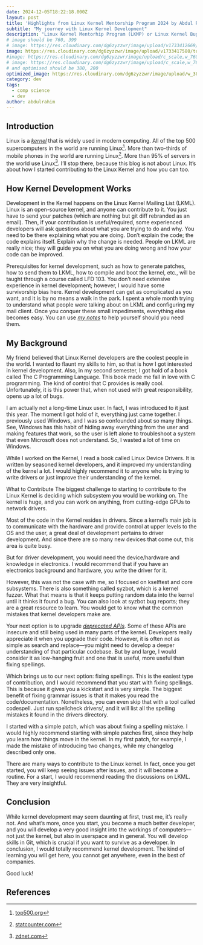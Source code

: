 ```yaml
---
date: 2024-12-05T18:22:18.000Z
layout: post
title: 'Highlights from Linux Kernel Mentorship Program 2024 by Abdul Rahim'
subtitle: "My journey with Linux Kernel Development"
description: "Linux Kernel Mentorhip Program (LKMP) or Linux Kernel Bug Fix Program provides an opportunity for aspiring kernel developers to get started in kernel development. In this post, I would discuss my experience with it and what I learned in the program"
# image should be 760, 399
# image: https://res.cloudinary.com/dg6zyzzwr/image/upload/v1733412669/out_eappts.svg
image: https://res.cloudinary.com/dg6zyzzwr/image/upload/v1733417580/tux_on_terminal_yqcggj.svg
#image: https://res.cloudinary.com/dg6zyzzwr/image/upload/c_scale,w_760/v1733412669/out_eappts.svg
# image: https://res.cloudinary.com/dg6zyzzwr/image/upload/c_scale,w_760/v1733411390/lin_v8ghbp.png
# and optimised should be 380, 200
optimized_image: https://res.cloudinary.com/dg6zyzzwr/image/upload/w_380/v1733417580/tux_on_terminal_yqcggj.svg
category: dev
tags:
  - comp science
  - dev
author: abdulrahim
---
```


## Introduction

Linux is a 
[_kernel_](https://en.wikipedia.org/wiki/Kernel_(operating_system))
that is widely used in modern computing. All of the
top 500 supercomputers in the world are running Linux[^1]. More than
two-thirds of mobile phones in the world are running Linux[^2]. More than
95% of servers in the world use Linux[^3]. I’ll stop there, because this
blog is not about Linux. It’s about how I started contributing to the
Linux Kernel and how you can too.

## How Kernel Development Works

Development in the Kernel happens on the Linux Kernel Mailing List
(LKML). Linux is an open-source kernel, and anyone can contribute to it.
You just have to send your patches (which are nothing but git diff
rebranded as an email). Then, if your contribution is useful/required,
some experienced developers will ask questions about what you are trying
to do and why. You need to be there explaining what you are doing. Don’t
explain the code; the code explains itself. Explain why the change is
needed. People on LKML are really nice; they will guide you on what you
are doing wrong and how your code can be improved.

Prerequisites for kernel development, such as how to generate patches,
how to send them to LKML, how to compile and boot the kernel, etc., will
be taught through a course called LFD 103. You don’t need extensive
experience in kernel development; however, I would have some
survivorship bias here. Kernel development can get as complicated as you
want, and it is by no means a walk in the park. I spent a whole month
trying to understand what people were talking about on LKML and
configuring my mail client. Once you conquer these small impediments,
everything else becomes easy. You can use [_my
notes_](https://github.com/abdulrahim2002/ldf103_notes)  to help
yourself should you need them.

## My Background

My friend believed that Linux Kernel developers are the coolest people
in the world. I wanted to flaunt my skills to him, so that is how I got
interested in kernel development. Also, in my second semester, I got
hold of a book called The C Programming Language. This book made me fall
in love with C programming. The kind of control that C provides is
really cool. Unfortunately, it is this power that, when not used with
great responsibility, opens up a lot of bugs.

I am actually not a long-time Linux user. In fact, I was introduced to
it just this year. The moment I got hold of it, everything just came
together. I previously used Windows, and I was so confounded about so
many things. See, Windows has this habit of hiding away everything from
the user and making features that work, so the user is left alone to
troubleshoot a system that even Microsoft does not understand. So, I
wasted a lot of time on Windows.

While I worked on the Kernel, I read a book called Linux Device Drivers.
It is written by seasoned kernel developers, and it improved my
understanding of the kernel a lot. I would highly recommend it to anyone
who is trying to write drivers or just improve their understanding of
the kernel.

What to Contribute The biggest challenge to starting to contribute to
the Linux Kernel is deciding which subsystem you would be working on.
The kernel is huge, and you can work on anything, from cutting-edge GPUs
to network drivers.

Most of the code in the Kernel resides in drivers. Since a kernel’s main
job is to communicate with the hardware and provide control at upper
levels to the OS and the user, a great deal of development pertains to
driver development. And since there are so many new devices that come
out, this area is quite busy.

But for driver development, you would need the device/hardware and
knowledge in electronics. I would recommend that if you have an
electronics background and hardware, you write the driver for it.

However, this was not the case with me, so I focused on kselftest and
core subsystems. There is also something called syzbot, which is a
kernel fuzzer. What that means is that it keeps putting random data into
the kernel until it thinks it found a bug. You can also look at syzbot
bug reports; they are a great resource to learn. You would get to know
what the common mistakes that kernel developers make are.

Your next option is to upgrade [_deprecated
APIs_](https://docs.kernel.org/process/deprecated.html). Some of these
APIs are insecure and still being used in many parts of the kernel.
Developers really appreciate it when you upgrade their code. However, it
is often not as simple as search and replace—you might need to develop a
deeper understanding of that particular codebase. But by and large, I
would consider it as low-hanging fruit and one that is useful, more
useful than fixing spellings.

Which brings us to our next option: fixing spellings. This is the
easiest type of contribution, and I would recommend that you start with
fixing spellings. This is because it gives you a kickstart and is very
simple. The biggest benefit of fixing grammar issues is that it makes
you read the code/documentation. Nonetheless, you can even skip that
with a tool called codespell. Just run spellcheck drivers/, and it will
list all the spelling mistakes it found in the drivers directory.

I started with a simple patch, which was about fixing a spelling
mistake. I would highly recommend starting with simple patches first,
since they help you learn how things move in the kernel. In my first
patch, for example, I made the mistake of introducing two changes, while
my changelog described only one.

There are many ways to contribute to the Linux kernel. In fact, once you
get started, you will keep seeing issues after issues, and it will
become a routine. For a start, I would recommend reading the discussions
on LKML. They are very insightful.

## Conclusion 

While kernel development may seem daunting at first, trust
me, it’s really not. And what’s more, once you start, you become a much
better developer, and you will develop a very good insight into the
workings of computers—not just the kernel, but also in userspace and in
general. You will develop skills in Git, which is crucial if you want to
survive as a developer. In conclusion, I would totally recommend kernel
development. The kind of learning you will get here, you cannot get
anywhere, even in the best of companies.

Good luck!



## References

[^1]: [top500.org](https://www.stackscale.com/blog/most-powerful-supercomputers-linux/)
[^2]: [statcounter.com](https://gs.statcounter.com/os-market-share/mobile/worldwide)
[^3]: [zdnet.com](https://www.zdnet.com/article/linux-has-over-3-of-the-desktop-market-its-more-complicated-than-that/)
